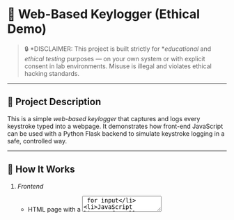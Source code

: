 # 🧠 Web-Based Keylogger (Ethical Demo)

> 🔒 *DISCLAIMER: This project is built strictly for **educational* and *ethical testing* purposes — on your own system or with explicit consent in lab environments. Misuse is illegal and violates ethical hacking standards.

---

## 📌 Project Description

This is a simple *web-based keylogger* that captures and logs every keystroke typed into a webpage. It demonstrates how front-end JavaScript can be used with a Python Flask backend to simulate keystroke logging in a safe, controlled way.

---

## 🚀 How It Works

1. *Frontend*
   - HTML page with a <textarea> for input
   - JavaScript listens for all keydown events
   - Each keystroke is sent via fetch() to the backend as JSON

2. *Backend*
   - Flask server receives POST requests at /log
   - Each keystroke is logged to logs.txt with a timestamp

3. *Output*
   - A local file (logs.txt) that records key presses in real-time

---

## 🛠 Technologies Used

| Layer      | Tool              |
|------------|-------------------|
| Frontend   | HTML, JavaScript  |
| Backend    | Python + Flask    |
| Transport  | JSON over HTTP    |
| Output     | Text file logging |

---

## 📁 Project Structure
